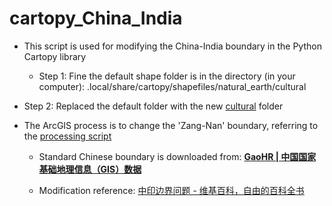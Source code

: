 # cartopy_China_India

- This script is used for modifying the China-India boundary in the Python Cartopy library
  
  - Step 1: Fine the default shape folder is in the directory (in your computer): .local/share/cartopy/shapefiles/natural_earth/cultural

- Step 2: Replaced the default folder with the new [cultural](./cultural) folder

- The ArcGIS process is to change the 'Zang-Nan' boundary, referring to the [processing script](./processing)
  
  - Standard Chinese boundary is downloaded from: **[GaoHR | 中国国家基础地理信息（GIS）数据](http://gaohr.win/site/blogs/2017/2017-04-18-GIS-basic-data-of-China.html)**
  
  - Modification reference: [中印边界问题 - 维基百科，自由的百科全书](https://zh.wikipedia.org/zh-hans/%E4%B8%AD%E5%8D%B0%E8%BE%B9%E7%95%8C%E9%97%AE%E9%A2%98)
